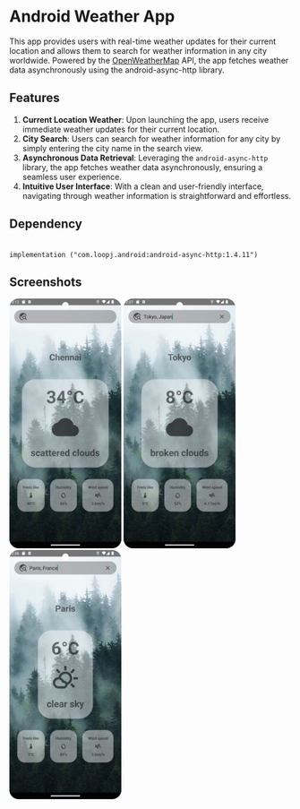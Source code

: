 
# Android Weather App
This app provides users with real-time weather updates for their current location and allows them to search for weather information in any city worldwide. Powered by the  [OpenWeatherMap](https://openweathermap.org/) API, the app fetches weather data asynchronously using the android-async-http library.

## Features
1. **Current Location Weather**: Upon launching the app, users receive immediate weather updates for their current location.
2. **City Search**: Users can search for weather information for any city by simply entering the city name in the search view.
3. **Asynchronous Data Retrieval**: Leveraging the `android-async-http` library, the app fetches weather data asynchronously, ensuring a seamless user experience.
4. **Intuitive User Interface**: With a clean and user-friendly interface, navigating through weather information is straightforward and effortless.
   
## Dependency

```

implementation ("com.loopj.android:android-async-http:1.4.11")

```

 ## Screenshots

 <img src="app/src/main/res/drawable/screenshot_01.png" width="200" /> <img src="app/src/main/res/drawable/screenshot_02.png" width="200" />  <img src="app/src/main/res/drawable/screenshot_03.png" width="200" /> 
